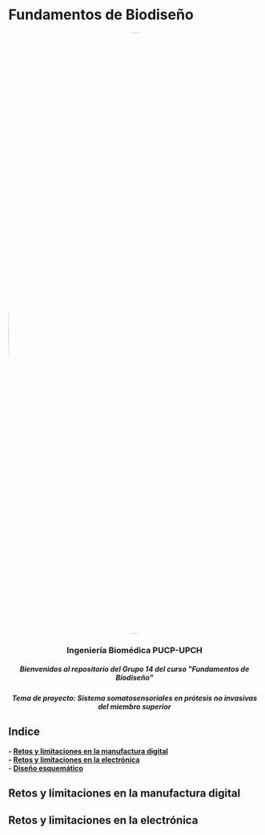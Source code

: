 # Fundamentos de Biodiseño
</p>
<image align="center;" width="1200px;" style="border-radius: 90%;" src ="../Imágenes/imagen_read.png">
  <h3 align="center">
Ingeniería Biomédica PUCP-UPCH
  </h3>
  <h5 align="center">
     Bienvenidos al repositorio del Grupo 14 del curso "Fundamentos de Biodiseño"
  </h5>
</p>


</p>
  <h5 align="center">
    Tema de proyecto: Sistema somatosensoriales en prótesis no invasivas del miembro superior
  </h5>
  
</p>

## Indice

**- [Retos y limitaciones en la manufactura digital](#Retos_y_limitaciones_en_la_manufactura_digital)**<br>
**- [Retos y limitaciones en la electrónica](#Retos_y_limitaciones_en_la_electrónica)**<br>
**- [Diseño esquemático](#Diseño-esquemático)**<br>




## Retos y limitaciones en la manufactura digital


## Retos y limitaciones en la electrónica






